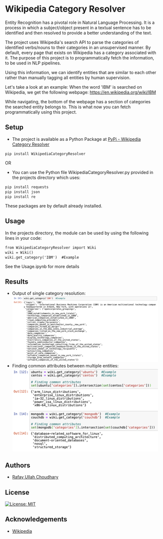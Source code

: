 # Wikipedia Category Resolver

Entity Recognition has a pivotal role in Natural Language Processing. It is a process in which a subject/object present in a textual sentence has to be identified and then resolved to provide a better understanding of the text.

The project uses Wikipedia's search API to parse the categories of identified verbs/nouns to their categories in an unsupervised manner. By default, every page that exists on Wikipedia has a category associated with it. The purpose of this project is to programmatically fetch the information, to be used in NLP pipelines.

Using this information, we can identify entities that are similar to each other rather than manually tagging all entities by human supervision.

Let's take a look at an example:
When the word 'IBM' is searched on Wikipedia, we get the following webpage:
https://en.wikipedia.org/wiki/IBM

While navigating, the bottom of the webpage has a section of categories the searched entity belongs to. This is what now you can fetch programmatically using this project.

## Setup
* The project is available as a Python Package at [PyPi - Wikipedia Category Resolver](https://pypi.org/project/WikipediaCategoryResolver/)
```
pip install WikipediaCategoryResolver
```

OR

* You can use the Python file WikipediaCategoryResolver.py provided in the projects directory which uses:
```
pip install requests
pip install json
pip install re
```
These packages are by default already installed.


## Usage
In the projects directory, the module can be used by using the following lines in your code:
```
from WikipediaCategoryResolver import Wiki
wiki = Wiki()
wiki.get_category('IBM')  #Example
```

See the Usage.ipynb for more details


## Results
* Output of single category resolution:
![Image 1](https://github.com/rafayullah/Wikipedia-CategoryResolver/blob/main/images/WCR%20Category.png?raw=true)
* Finding common attributes between multiple entities:
![Image 2](https://github.com/rafayullah/Wikipedia-CategoryResolver/blob/main/images/WCR%20Similarity.png?raw=true)


## Authors
* [Rafay Ullah Choudhary](https://github.com/rafayullah)


## License
[![License: MIT](https://img.shields.io/badge/License-MIT-yellow.svg)](https://opensource.org/licenses/MIT)


## Acknowledgements
* [Wikipedia](https://www.wikipedia.org) 

